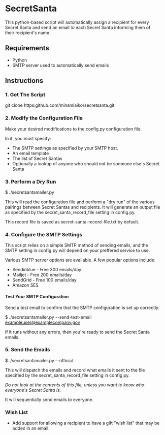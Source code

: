 # SecretSanta
This python-based script will automatically assign a recipient for every Secret Santa and send an email to each Secret Santa informing them of their recipient's name.

## Requirements

* Python
* SMTP server used to automatically send emails

## Instructions

### 1. Get The Script

git clone https:github.com/minamiaiko/secretsanta.git

### 2. Modify the Configuration File

Make your desired modifications to the config.py configuration file.

In it, you must specify:

* The SMTP settings as specified by your SMTP host.
* An email template
* The list of Secret Santas
* Optionally a lookup of anyone who should not be someone else's Secret Santa

### 3. Perform a Dry Run

$ ./secretsantamailer.py

This will read the configuration file and perform a "dry run" of the various pairings between Secret Santas and recipients. It will generate an output file as specified by the secret_santa_record_file setting in config.py.

This record file is saved as secret-santa-record-file.txt by default.

### 4. Configure the SMTP Settings

This script relies on a simple SMTP method of sending emails, and the SMTP setting in config.py will depend on your preffered service to use.

Various SMTP  server options are available. A few popular options include:
* Sendinblue - Free 300 emails/day
* Mailjet - Free 200 emails/day
* SendGrid - Free 100 emails/day
* Amazon SES

#### Test Your SMTP Configuration

Send a test email to confirm that the SMTP configuration is set up correctly:

$ ./secretsantamailer.py --send-test-email exampleuser@examplecompany.gov

If it runs without any errors, then you're ready to send the Secret Santa emails.

### 5. Send the Emails

$ ./secretsantamailer.py --official

This will dispatch the emails and record what emails it sent to the file specified by the secret_santa_record_file setting in config.py.

_Do not look at the contents of this file, unless you want to know who everyone's Secret Santa is._

It will sequentially send emails to everyone.

### Wish List

* Add support for allowing a recipient to have a gift "wish list" that may be added in an email.
